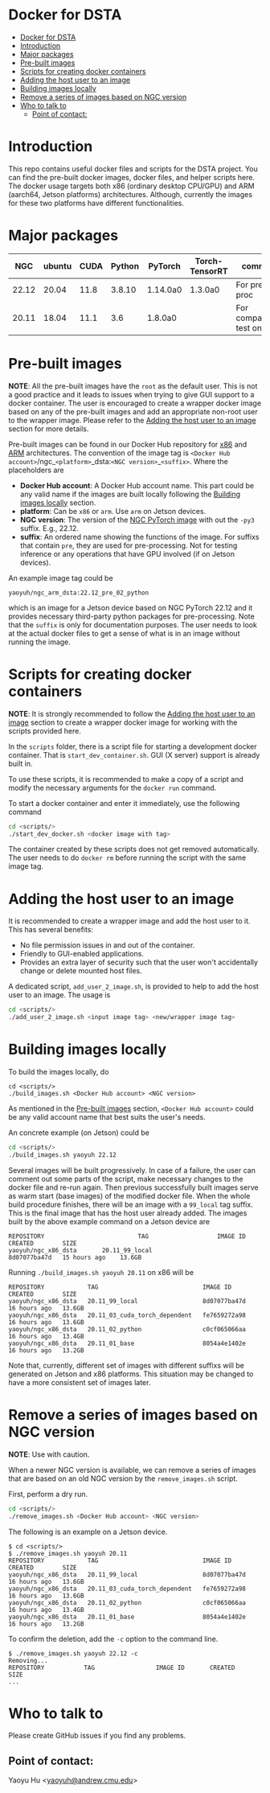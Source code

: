 
# Docker for DSTA #

- [Docker for DSTA](#docker-for-dsta)
- [Introduction](#introduction)
- [Major packages](#major-packages)
- [Pre-built images](#pre-built-images)
- [Scripts for creating docker containers](#scripts-for-creating-docker-containers)
- [Adding the host user to an image](#adding-the-host-user-to-an-image)
- [Building images locally](#building-images-locally)
- [Remove a series of images based on NGC version](#remove-a-series-of-images-based-on-ngc-version)
- [Who to talk to](#who-to-talk-to)
  - [Point of contact:](#point-of-contact)

# Introduction #

This repo contains useful docker files and scripts for the DSTA project. You can find the pre-built docker images, docker files, and helper scripts here. The docker usage targets both x86 (ordinary desktop CPU/GPU) and ARM (aarch64, Jetson platforms) architectures. Although, currently the images for these two platforms have different functionalities.

# Major packages #

| NGC   | ubuntu | CUDA | Python | PyTorch  | Torch-TensorRT | comment                       |
|-------|--------|------|--------|----------|----------------|-------------------------------|
| 22.12 | 20.04  | 11.8 | 3.8.10 | 1.14.0a0 | 1.3.0a0        | For pre-proc                  |
| 20.11 | 18.04  | 11.1 | 3.6    | 1.8.0a0  |                | For compatibility test on x86 |

# Pre-built images #

__NOTE__: All the pre-built images have the `root` as the default user. This is not a good practice and it leads to issues when trying to give GUI support to a docker container. The user is encouraged to create a wrapper docker image based on any of the pre-built images and add an appropriate non-root user to the wrapper image. Please refer to the [Adding the host user to an image](#adding-the-host-user-to-an-image) section for more details.

Pre-built images can be found in our Docker Hub repository for [x86][x86_repo] and [ARM][arm_repo] architectures. The convention of the image tag is `<Docker Hub account>`/ngc_`<platform>`\_dsta:`<NGC version>`\_`<suffix>`. Where the placeholders are 
- __Docker Hub account__: A Docker Hub account name. This part could be any valid name if the images are built locally following the [Building images locally](#building-images-locally) section.
- __platform__: Can be `x86` or `arm`. Use `arm` on Jetson devices.
- __NGC version__: The version of the [NGC PyTorch image][ngc_pytorch] with out the `-py3` suffix. E.g., 22.12.
- __suffix__: An ordered name showing the functions of the image. For suffixs that contain `pre`, they are used for pre-processing. Not for testing inference or any operations that have GPU involved (if on Jetson devices). 

An example image tag could be
```
yaoyuh/ngc_arm_dsta:22.12_pre_02_python
```
which is an image for a Jetson device based on NGC PyTorch 22.12 and it provides necessary third-party python packages for pre-processing. Note that the `suffix` is only for documentation purposes. The user needs to look at the actual docker files to get a sense of what is in an image without running the image.

[x86_repo]: https://hub.docker.com/repository/docker/yaoyuh/ngc_x86_dsta
[arm_repo]: https://hub.docker.com/repository/docker/yaoyuh/ngc_arm_dsta
[ngc_pytorch]: https://catalog.ngc.nvidia.com/orgs/nvidia/containers/pytorch

# Scripts for creating docker containers #

__NOTE__: It is strongly recommended to follow the [Adding the host user to an image](#adding-the-host-user-to-an-image) section to create a wrapper docker image for working with the scripts provided here.

In the `scripts` folder, there is a script file for starting a development docker container. That is `start_dev_container.sh`. GUI (X server) support is already built in.

To use these scripts, it is recommended to make a copy of a script and modify the necessary arguments for the `docker run` command. 

To start a docker container and enter it immediately, use the following command

```bash
cd <scripts/>
./start_dev_docker.sh <docker image with tag>
```

The container created by these scripts does not get removed automatically. The user needs to do `docker rm` before running the script with the same image tag.

# Adding the host user to an image #

It is recommended to create a wrapper image and add the host user to it. This has several benefits:
- No file permission issues in and out of the container.
- Friendly to GUI-enabled applications.
- Provides an extra layer of security such that the user won't accidentally change or delete mounted host files.

A dedicated script, `add_user_2_image.sh`, is provided to help to add the host user to an image. The usage is

```bash
cd <scripts/>
./add_user_2_image.sh <input image tag> <new/wrapper image tag>
```

# Building images locally #

To build the images locally, do

```bath
cd <scripts/>
./build_images.sh <Docker Hub account> <NGC version>
```

As mentioned in the [Pre-built images](#pre-built-images) section, `<Docker Hub account>` could be any valid account name that best suits the user's needs.

An concrete example (on Jetson) could be

```bash
cd <scripts/>
./build_images.sh yaoyuh 22.12 
```

Several images will be built progressively. In case of a failure, the user can comment out some parts of the script, make necessary changes to the docker file and re-run again. Then previous successfully built images serve as warm start (base images) of the modified docker file. When the whole build procedure finishes, there will be an image with a `99_local` tag suffix. This is the final image that has the host user already added. The images built by the above example command on a Jetson device are

```
REPOSITORY                          TAG                   IMAGE ID       CREATED        SIZE
yaoyuh/ngc_x86_dsta       20.11_99_local                    8d07077ba47d   15 hours ago    13.6GB
```

Running `./build_images.sh yaoyuh 20.11` on x86 will be

```
REPOSITORY            TAG                             IMAGE ID       CREATED        SIZE
yaoyuh/ngc_x86_dsta   20.11_99_local                  8d07077ba47d   16 hours ago   13.6GB
yaoyuh/ngc_x86_dsta   20.11_03_cuda_torch_dependent   fe7659272a98   16 hours ago   13.6GB
yaoyuh/ngc_x86_dsta   20.11_02_python                 c0cf065066aa   16 hours ago   13.4GB
yaoyuh/ngc_x86_dsta   20.11_01_base                   8054a4e1402e   16 hours ago   13.2GB
```

Note that, currently, different set of images with different suffixs will be generated on Jetson and x86 platforms. This situation may be changed to have a more consistent set of images later.

# Remove a series of images based on NGC version #

__NOTE__: Use with caution.

When a newer NGC version is available, we can remove a series of images that are based on an old NGC version by the `remove_images.sh` script. 

First, perform a dry run.

```bash
cd <scripts/>
./remove_images.sh <Docker Hub account> <NGC version>
```

The following is an example on a Jetson device.

```
$ cd <scripts/> 
$ ./remove_images.sh yaoyuh 20.11   
REPOSITORY            TAG                             IMAGE ID       CREATED        SIZE
yaoyuh/ngc_x86_dsta   20.11_99_local                  8d07077ba47d   16 hours ago   13.6GB
yaoyuh/ngc_x86_dsta   20.11_03_cuda_torch_dependent   fe7659272a98   16 hours ago   13.6GB
yaoyuh/ngc_x86_dsta   20.11_02_python                 c0cf065066aa   16 hours ago   13.4GB
yaoyuh/ngc_x86_dsta   20.11_01_base                   8054a4e1402e   16 hours ago   13.2GB
```

To confirm the deletion, add the `-c` option to the command line. 

```
$ ./remove_images.sh yaoyuh 22.12 -c
Removing...
REPOSITORY           TAG                 IMAGE ID       CREATED        SIZE
...
```

# Who to talk to #

Please create GitHub issues if you find any problems.

## Point of contact: ##

Yaoyu Hu \<yaoyuh@andrew.cmu.edu\>
